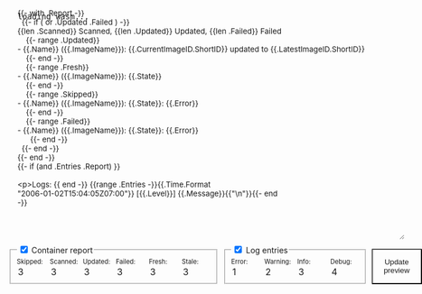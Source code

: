 <style>
    #tplprev {
        margin: 0;
        display: flex; 
        flex-direction: column; 
        row-gap: 1rem; 
        box-sizing: border-box; 
        position: relative; 
        margin-right: -13.3rem
    }
    #tplprev textarea {
        box-decoration-break: slice;
        overflow: auto;
        padding: 0.77em 1.18em;
        scrollbar-color: var(--md-default-fg-color--lighter) transparent;
        scrollbar-width: thin;
        touch-action: auto;
        word-break: normal;
        height: 420px;
        flex: 1;
    }
    #tplprev .controls {
        display: flex; 
        flex-direction: row; 
        column-gap: 0.5rem
    }
    #tplprev textarea, #tplprev input {
        background-color: var(--md-code-bg-color);
        border-width: 0;
        border-radius: 0.1rem;
        color: var(--md-code-fg-color);
        font-feature-settings: "kern";
        font-family: var(--md-code-font-family);
    }
    .numfield {
        font-size: .7rem;
        display: flex;
        flex-direction: column;
        justify-content: space-between;
    }
    #tplprev button {
        border-radius: 0.1rem;
        color: var(--md-primary-bg-color);
        background-color: var(--md-primary-fg-color);
        flex:1; 
        min-width: 12ch; 
        padding: 0.5rem
    }
    #tplprev button:hover {
        background-color: var(--md-accent-fg-color);
    }
    #tplprev input[type="number"] { width: 5ch; flex: 1; font-size: 1rem; }
    #tplprev fieldset {
        margin-top: -0.5rem;
        display: flex;
        flex: 1;
        column-gap: 0.5rem;
    }
    #tplprev .template-wrapper {
        display: flex; 
        flex:1; 
        column-gap: 1rem;
    }
    #tplprev .result-wrapper {
        flex: 1; 
        display: flex
    }
    #result {
        font-size: 0.7rem;
        background-color: var(--md-code-bg-color);
        scrollbar-color: var(--md-default-fg-color--lighter) transparent;
        scrollbar-width: thin;
        touch-action: auto;
        overflow: auto;
        padding: 0.77em 1.18em;
        margin:0;
        height: 540px;
        flex:1; 
        width:100%
    }
    #result b {color: var(--md-code-hl-special-color)}
    #result i {color: var(--md-code-hl-keyword-color)}
    #tplprev .loading {
        position: absolute; 
        inset: 0; 
        display: flex; 
        padding: 1rem; 
        box-sizing: border-box; 
        background: var(--md-code-bg-color); 
        margin-top: 0
    }
</style>
<script src="../assets/wasm_exec.js"></script>
<script>
    let wasmLoaded = false;
    const updatePreview = () => {
        if (!wasmLoaded) return;
        const form = document.querySelector('#tplprev');
        const input = form.template.value;
        console.log('Input: %o', input);
        const arrFromCount = (key) => Array.from(Array(form[key]?.valueAsNumber ?? 0), () => key);
        const states = form.report.value === "yes" ? [
            ...arrFromCount("skipped"),
            ...arrFromCount("scanned"),
            ...arrFromCount("updated"),
            ...arrFromCount("failed" ),
            ...arrFromCount("fresh"  ),
            ...arrFromCount("stale"  ),
        ] : [];
        console.log("States: %o", states);
        const levels = form.log.value === "yes" ? [
            ...arrFromCount("error"),
            ...arrFromCount("warning"),
            ...arrFromCount("info"),
            ...arrFromCount("debug"),
        ] : [];
        console.log("Levels: %o", levels);
        const output = WATCHTOWER.tplprev(input, states, levels);
        console.log('Output: \n%o', output);
        if (output.startsWith('Error: ')) {
            document.querySelector('#result').innerHTML = `<b>Error</b>: ${output.substring(7)}`;
        } else if (output.length) {
            document.querySelector('#result').innerText = output;
        } else {
            document.querySelector('#result').innerHTML = '<i>empty (would not be sent as a notification)</i>';
        }
    }
    const formSubmitted = (e) => {
        //e.preventDefault();
        //updatePreview();
    }
    let debounce;
    const inputUpdated = () => {
        if(debounce) clearTimeout(debounce);
        debounce = setTimeout(() => updatePreview(), 400);
    }
    const formChanged = (e) =>  {
        console.log('form changed: %o', e);
        const targetToggle = e.target.dataset['toggle'];
        if (targetToggle) {
            e.target.form[targetToggle].value = e.target.checked ? "yes" : "no";
        }
        updatePreview()
    }
    const go = new Go();
    WebAssembly.instantiateStreaming(fetch("../assets/tplprev.wasm"), go.importObject).then((result) => {
        go.run(result.instance);
        document.querySelector('#tplprev .loading').style.display = "none";
        wasmLoaded = true;
        updatePreview();
    });
</script>
<form id="tplprev" onchange="formChanged(event)" onsubmit="formSubmitted(event)">
<pre class="loading">loading wasm...</pre>
<div class="template-wrapper">
<textarea name="template" type="text" onkeyup="inputUpdated()">{{- with .Report -}}
  {{- if ( or .Updated .Failed ) -}}
{{len .Scanned}} Scanned, {{len .Updated}} Updated, {{len .Failed}} Failed
    {{- range .Updated}}
- {{.Name}} ({{.ImageName}}): {{.CurrentImageID.ShortID}} updated to {{.LatestImageID.ShortID}}
    {{- end -}}
    {{- range .Fresh}}
- {{.Name}} ({{.ImageName}}): {{.State}}
    {{- end -}}
    {{- range .Skipped}}
- {{.Name}} ({{.ImageName}}): {{.State}}: {{.Error}}
    {{- end -}}
    {{- range .Failed}}
- {{.Name}} ({{.ImageName}}): {{.State}}: {{.Error}}
      {{- end -}}
  {{- end -}}
{{- end -}}
{{- if (and .Entries .Report) }}

Logs:
{{ end -}}
{{range .Entries -}}{{.Time.Format "2006-01-02T15:04:05Z07:00"}} [{{.Level}}] {{.Message}}{{"\n"}}{{- end -}}</textarea>
</div>
<div class="controls">
<fieldset>
    <input type="hidden" name="report" value="yes" />
    <legend><label><input type="checkbox" data-toggle="report" checked /> Container report</label></legend>
    <label class="numfield">
        Skipped:
        <input type="number" name="skipped" value="3" />
    </label>
    <label class="numfield">
        Scanned:
        <input type="number" name="scanned" value="3" />
    </label>
    <label class="numfield">
        Updated:
        <input type="number" name="updated" value="3" />
    </label>
    <label class="numfield">
        Failed:
        <input type="number" name="failed" value="3" />
    </label>
    <label class="numfield">
        Fresh:
        <input type="number" name="fresh" value="3" />
    </label>
    <label class="numfield">
        Stale:
        <input type="number" name="stale" value="3" />
    </label>
</fieldset>
<fieldset>
    <input type="hidden" name="log" value="yes" />
    <legend><label><input type="checkbox" data-toggle="log" checked /> Log entries</label></legend>
    <label class="numfield">
        Error: 
        <input type="number" name="error" value="1" />
    </label>
    <label class="numfield">
        Warning:
        <input type="number" name="warning" value="2" />
    </label>
    <label class="numfield">
        Info:
        <input type="number" name="info" value="3" />
    </label>
    <label class="numfield">
        Debug:
        <input type="number" name="debug" value="4" />
    </label>
</fieldset>
<button type="submit">Update preview</button>
</div>
<div style="result-wrapper">
    <pre id="result"></pre>
</div>
</form>
<script>
const loadQueryVals = () => {
    const form = document.querySelector('#tplprev');
    const params =  new URLSearchParams(location.search);
    for(const [key, value] of params){
        form[key].value = value;
        const toggleInput = form.querySelector(`[data-toggle="${key}"]`);
        if (toggleInput) {
            toggleInput.checked = value === "yes";
        }
    }
}
if (document.readyState === "loading") {
    document.addEventListener("DOMContentLoaded", loadQueryVals());
} else {
    loadQueryVals();
}
</script>